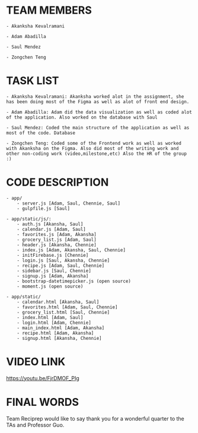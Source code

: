 # TEAM MEMBERS

 	- Akanksha Kevalramani
 
 	- Adam Abadilla

	- Saul Mendez

	- Zongchen Teng 

# TASK LIST 

	- Akanksha Kevalramani: Akanksha worked alot in the assignment, she has been doing most of the Figma as well as alot of front end design. 

	- Adam Abadilla: Adam did the data visualization as well as coded alot of the application. Also worked on the database with Saul

	- Saul Mendez: Coded the main structure of the application as well as most of the code. Database

	- Zongchen Teng: Coded some of the Frontend work as well as worked with Akanksha on the Figma. Also did most of the writing work and other non-coding work (video,milestone,etc) Also the HR of the group :)

# CODE DESCRIPTION 

	- app/
		- server.js [Adam, Saul, Chennie, Saul]
		- gulpfile.js [Saul]

	- app/static/js/:
		- auth.js [Akansha, Saul]
		- calendar.js [Adam, Saul]
		- favorites.js [Adam, Akansha]
		- grocery_list.js [Adam, Saul]
		- header.js [Akansha, Chennie]
		- index.js [Adam, Akansha, Saul, Chennie]
		- initFirebase.js [Chennie]
		- login.js [Saul, Akansha, Chennie]
		- recipe.js [Adam, Saul, Chennie]
		- sidebar.js [Saul, Chennie]
		- signup.js [Adam, Akansha]
		- bootstrap-datetimepicker.js (open source)
		- moment.js (open source)

	- app/static/
		- calendar.html [Akansha, Saul]
		- favorites.html [Adam, Saul, Chennie]
		- grocery_list.html [Saul, Chennie]
		- index.html [Adam, Saul]
		- login.html [Adam, Chennie]
		- main_index.html [Adam, Akansha]
		- recipe.html [Adam, Akansha]
		- signup.html [Akansha, Chennie]

# VIDEO LINK

https://youtu.be/FjrDMOF_PIg

# FINAL WORDS 

Team Reciprep would like to say thank you for a wonderful quarter to the TAs and Professor Guo. 
